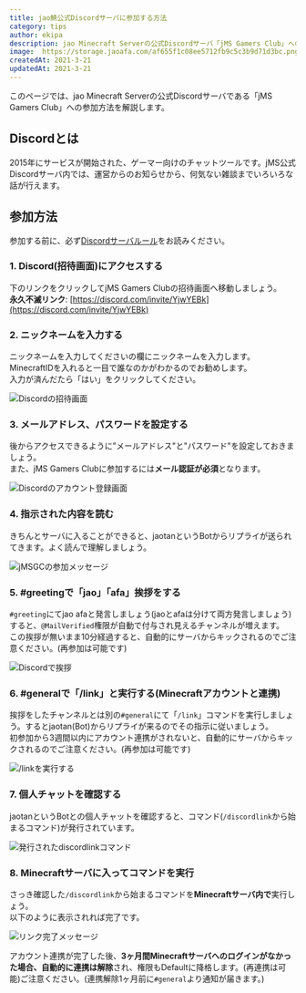 ```yaml
---
title: jao鯖公式Discordサーバに参加する方法
category: tips
author: ekipa
description: jao Minecraft Serverの公式Discordサーバ「jMS Gamers Club」への参加方法を紹介します。
image: 	https://storage.jaoafa.com/af655f1c08ee5712fb9c5c3b9d71d3bc.png
createdAt: 2021-3-21
updatedAt: 2021-3-21
---
```


このページでは、jao Minecraft Serverの公式Discordサーバである「jMS Gamers Club」への参加方法を解説します。

## Discordとは

2015年にサービスが開始された、ゲーマー向けのチャットツールです。jMS公式Discordサーバ内では、運営からのお知らせから、何気ない雑談までいろいろな話が行えます。

## 参加方法

参加する前に、必ず[Discordサーバルール](/server/rules/discord)をお読みください。

### 1. Discord(招待画面)にアクセスする

下のリンクをクリックしてjMS Gamers Clubの招待画面へ移動しましょう。  
**永久不滅リンク**: [https://discord.com/invite/YjwYEBk](https://discord.com/invite/YjwYEBk)

### 2. ニックネームを入力する

ニックネームを入力してくださいの欄にニックネームを入力します。  MinecraftIDを入れると一目で誰なのかがわかるのでお勧めします。  
入力が済んだたら「はい」をクリックしてください。

![Discordの招待画面](https://storage.jaoafa.com/e06021ffa4a4d21cba3c9f3a322610c6.png)

### 3. メールアドレス、パスワードを設定する

後からアクセスできるように"メールアドレス"と"パスワード"を設定しておきましょう。  
また、jMS Gamers Clubに参加するには**メール認証が必須**となります。

![Discordのアカウント登録画面](https://storage.jaoafa.com/1800d9656d8a06b94aa231e4acee562c.png)

### 4. 指示された内容を読む

きちんとサーバに入ることができると、jaotanというBotからリプライが送られてきます。よく読んで理解しましょう。

![jMSGCの参加メッセージ](https://storage.jaoafa.com/af02de2227b7ee13716c9aa9d82c4283.png)

### 5. #greetingで「jao」「afa」挨拶をする

`#greeting`にてjao afaと発言しましょう(jaoとafaは分けて両方発言しましょう)すると、`@MailVerified`権限が自動で付与され見えるチャンネルが増えます。  
この挨拶が無いまま10分経過すると、自動的にサーバからキックされるのでご注意ください。(再参加は可能です)

![Discordで挨拶](https://storage.jaoafa.com/ad005500de5779191ada81f78d81cd12.PNG)

### 6. #generalで「/link」と実行する(Minecraftアカウントと連携)

挨拶をしたチャンネルとは別の`#general`にて「`/link`」コマンドを実行しましょう。するとjaotan(Bot)からリプライが来るのでその指示に従いましょう。  
初参加から3週間以内にアカウント連携がされないと、自動的にサーバからキックされるのでご注意ください。(再参加は可能です)

![/linkを実行する](https://storage.jaoafa.com/01912f04a310ec5faa8a7e1f56bab973.png)

### 7. 個人チャットを確認する

jaotanというBotとの個人チャットを確認すると、コマンド(`/discordlink`から始まるコマンド)が発行されています。

![発行されたdiscordlinkコマンド](https://storage.jaoafa.com/76cfce9dc977aad923aa737f728ea831.png)

### 8. Minecraftサーバに入ってコマンドを実行

さっき確認した`/discordlink`から始まるコマンドを**Minecraftサーバ内で**実行しょう。  
以下のように表示されれば完了です。

![リンク完了メッセージ](
https://storage.jaoafa.com/106b351b2196a6511787dbd1b86678a4.png)

アカウント連携が完了した後、**3ヶ月間Minecraftサーバへのログインがなかった場合、自動的に連携は解除**され、権限もDefaultに降格します。(再連携は可能)ご注意ください。(連携解除1ヶ月前に`#general`より通知が届きます。)
